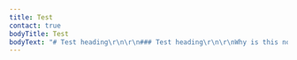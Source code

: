 ```yaml
---
title: Test
contact: true
bodyTitle: Test
bodyText: "# Test heading\r\n\r\n### Test heading\r\n\r\nWhy is this not there"
---
```


